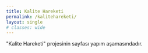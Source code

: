```yaml
---
title: Kalite Hareketi
permalink: /kalitehareketi/
layout: single
# classes: wide
---
```



"Kalite Hareketi" projesinin sayfası yapım aşamasındadır.
